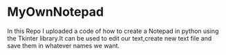 # MyOwnNotepad
In this Repo I uploaded a code of how to create a Notepad in python using the Tkinter library.It can be used to edit our text,create new text file and save them in whatever names we want.
